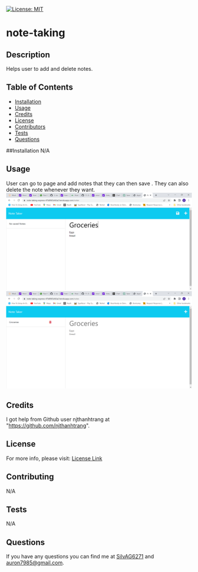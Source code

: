 
  [![License: MIT](https://img.shields.io/badge/License-MIT-yellow.svg)](https://opensource.org/licenses/MIT)

# note-taking


## Description
Helps user to add and delete notes.

## Table of Contents
- [Installation](#Installation)
- [Usage](#Usage)
- [Credits](#Credits)
- [License](#License)
- [Contributors](#Contributing)
- [Tests](#Tests)
- [Questions](#Questions)

##Installation
N/A
  
## Usage 
User can go to page and add notes that they can  then   save  .   They  can   also   delete  the  note   whenever  they want.
![picture of adding notes in note-taking app](media/noteTaker.png)
![picture of saved note in note-taking app](media/SavedNotes.png)


## Credits
I got help from Github user njthanhtrang at "https://github.com/njthanhtrang".


## License 
For more info, please visit: [License Link](https://opensource.org/licenses/MIT)


## Contributing
N/A

## Tests 
N/A

## Questions 
If you have any questions you can find me at [SilvAG6271](https://github.com/SilvAG6271) and <a href="mailto:auron7985@gmail.com">auron7985@gmail.com</a>.
